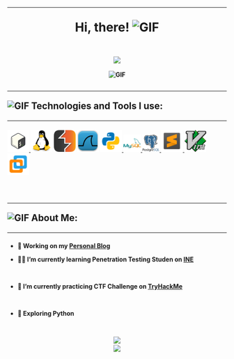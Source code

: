 
<h1 align="center">
<abc>
  <br><hr><b> Hi, there! <b><img src="https://media.giphy.com/media/Ii4jfLGmdmWWhcVTG3/giphy-downsized.gif" width="30" alt="GIF">
</abc>
</h1>
<br>

<p align="center">
  <img src="https://readme-typing-svg.herokuapp.com?size=25&font=Bebas+Neue&duration=5006&center=true&color=0EF7F7&lines=I'm+Cristhian%2C+Cybersecurity+Student+💻">
</p>

<p align="center">
<img height="270px" width="450px" alt="GIF" src="https://media.giphy.com/media/6utNxL2fGvEL5tFBZr/giphy.gif">
</p>
<be>

<h2 align="left"> <hr><img src="https://media.giphy.com/media/f4UxNndPLPiMArnqNB/giphy.gif" width="50" alt="GIF">
<b> Technologies and Tools I use: </b>
<hr>
</h2>
<p align="left">
<a href="https://www.gnu.org/software/bash/" target="_blank" rel="noreferrer"> <img src="images/bash.png" alt="bash" width="50" height="50"/> </a> 
<a href="https://www.linux.org/" target="_blank" rel="noreferrer"> <img src="images/tux.png" alt="linux" width="50" height="50"/></a>
<a href="https://portswigger.net/burp" target="_blank" rel="noreferrer"> <img src="images/burp_suite.png" alt="burp suite" width="50" height="50"/></a>
<a href="https://www.wireshark.org/" target="_blank" rel="noreferrer"> <img src="images/wireshark.png" alt="burp suite" width="50" height="50"/></a>
<a href="https://www.python.org" target="_blank" rel="noreferrer"> <img src="images/python.png" alt="python" width="50" height="50"/> </a>
<a href="https://www.mysql.com/" target="_blank" rel="noreferrer"> <img src="images/mysql.png" alt="mysql" width="40" height="40"/> </a> <a href="https://www.postgresql.org" target="_blank" rel="noreferrer"> <img src="images/postgresql.png" alt="postgresql" width="40" height="40"/> </a> 
<a href="https://www.sublimetext.com/" target="_blank" rel="noreferrer"> <img src="images/sublime.png" alt="sublime Text" width="50" height="50"/> </a>
<a href="https://www.vim.org/" target="_blank" rel="noreferrer"> <img src="images/vim.png" alt="vim" width="50" height="50"/> </a>
<a href="https://www.vmware.com/" target="_blank" rel="noreferrer"> <img src="images/vmware.png" alt="vmware" width="50" height="50"/> </a>
</p>
<br>
<h2 align="left"><hr><img src="https://media.giphy.com/media/XHLtoiM5aKEuEqFjIe/giphy.gif" width="50" alt="GIF"><b> About Me: </b>
<hr>
</h2>

+ 🚀 **Working on my** [Personal Blog](https://cristhianmt.github.io)
 
+ 👨‍💻 **I’m currently learning Penetration Testing Studen on** [INE](https://my.ine.com/)
<br>

 + 🌱 **I’m currently practicing CTF Challenge on** [TryHackMe](https://tryhackme.com/p/Bl34k)
<br>

+ 🔭 **Exploring Python**


<br>
<p align="center" >
<a href="https://github.com/anuraghazra/github-readme-stats"> 
    <img  src="https://github-readme-stats.vercel.app/api?username=cristhianmt&&show_icons=true&theme=codeSTACKr"/>
  </a>
<br>
<a href="https://github.com/anuraghazra/github-readme-stats"> 
    <img  src="https://github-readme-stats.vercel.app/api/top-langs/?username=cristhianmt&layout=compact&&theme=codeSTACKr"/>
  </a>
</p>



